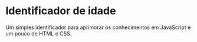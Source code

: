 # Identificador de idade
 Um simples identificador para aprimorar os conhecimentos em JavaScript e um pouco de HTML e CSS.
